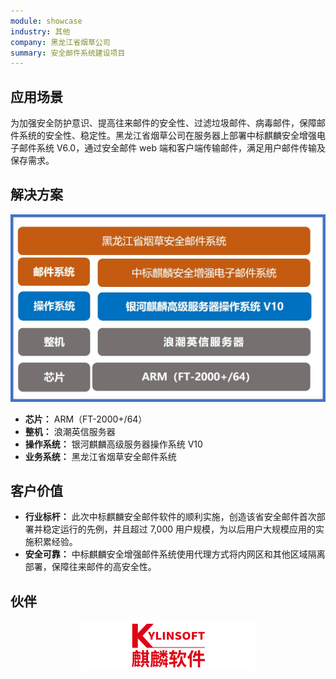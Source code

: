```yaml
---
module: showcase
industry: 其他
company: 黑龙江省烟草公司
summary: 安全邮件系统建设项目
---
```


<div class="markdown">

## 应用场景

为加强安全防护意识、提高往来邮件的安全性、过滤垃圾邮件、病毒邮件，保障邮件系统的安全性、稳定性。黑龙江省烟草公司在服务器上部署中标麒麟安全增强电子邮件系统 V6.0，通过安全邮件 web 端和客户端传输邮件，满足用户邮件传输及保存需求。

## 解决方案

<div align="center"><img src="./er2.jpg"/></div>

- **芯片：** ARM（FT-2000+/64）
- **整机：** 浪潮英信服务器
- **操作系统：** 银河麒麟高级服务器操作系统 V10
- **业务系统：** 黑龙江省烟草安全邮件系统

## 客户价值

- **行业标杆：** 此次中标麒麟安全邮件软件的顺利实施，创造该省安全邮件首次部署并稳定运行的先例，并且超过 7,000 用户规模，为以后用户大规模应用的实施积累经验。
- **安全可靠：** 中标麒麟安全增强邮件系统使用代理方式将内网区和其他区域隔离部署，保障往来邮件的高安全性。

## 伙伴

<div align="center"><img src="./qiling.png"/></div>

</div>
